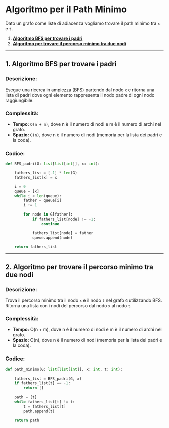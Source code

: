 # Algoritmo per il Path Minimo

Dato un grafo come liste di adiacenza vogliamo trovare il path minimo tra `x` e `t`.

1. [**Algoritmo BFS per trovare i padri**](#1-algoritmo-bfs-per-trovare-i-padri)
2. [**Algoritmo per trovare il percorso minimo tra due nodi**](#2-algoritmo-per-trovare-il-percorso-minimo-tra-due-nodi)

---

## 1. Algoritmo BFS per trovare i padri

### Descrizione:
Esegue una ricerca in ampiezza (BFS) partendo dal nodo `x` e ritorna una lista di padri
dove ogni elemento rappresenta il nodo padre di ogni nodo raggiungibile.

### Complessità:
- **Tempo:** `O(n + m)`, dove n è il numero di nodi e m è il numero di archi nel grafo.
- **Spazio:** `O(n)`, dove n è il numero di nodi (memoria per la lista dei padri e la coda).

### Codice:
```python
def BFS_padri(G: list[list[int]], x: int):

    fathers_list = [-1] * len(G)  
    fathers_list[x] = x  

    i = 0
    queue = [x]  
    while i < len(queue):  
        father = queue[i]
        i += 1

        for node in G[father]:  
            if fathers_list[node] != -1:  
                continue

            fathers_list[node] = father  
            queue.append(node)  

    return fathers_list  

```

---

## 2. Algoritmo per trovare il percorso minimo tra due nodi

### Descrizione:
Trova il percorso minimo tra il nodo `x` e il nodo `t` nel grafo `G` utilizzando BFS.
Ritorna una lista con i nodi del percorso dal nodo `x` al nodo `t`.

### Complessità:
- **Tempo:** O(n + m), dove n è il numero di nodi e m è il numero di archi nel grafo.
- **Spazio:** O(n), dove n è il numero di nodi (memoria per la lista dei padri e la coda).

### Codice:
```python
def path_minimo(G: list[list[int]], x: int, t: int):
    
    fathers_list = BFS_padri(G, x)  
    if fathers_list[t] == -1:  
        return []  
    
    path = [t]  
    while fathers_list[t] != t:  
        t = fathers_list[t]
        path.append(t)

    return path  

```
